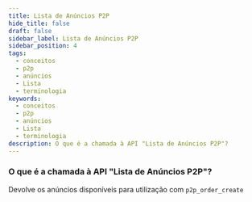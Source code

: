```yaml
---
title: Lista de Anúncios P2P
hide_title: false
draft: false
sidebar_label: Lista de Anúncios P2P
sidebar_position: 4
tags:
  - conceitos
  - p2p
  - anúncios
  - Lista
  - terminologia
keywords:
  - conceitos
  - p2p
  - anúncios
  - Lista
  - terminologia
description: O que é a chamada à API "Lista de Anúncios P2P"?
---
```


### O que é a chamada à API "Lista de Anúncios P2P"?

Devolve os anúncios disponíveis para utilização com `p2p_order_create`
